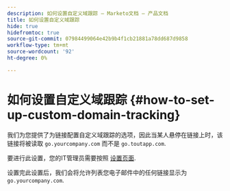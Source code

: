 ```yaml
---
description: 如何设置自定义域跟踪 — Marketo文档 — 产品文档
title: 如何设置自定义域跟踪
hide: true
hidefromtoc: true
source-git-commit: 07984499064e42b9b4f1cb21881a78dd687d9858
workflow-type: tm+mt
source-wordcount: '92'
ht-degree: 0%

---
```


# 如何设置自定义域跟踪 {#how-to-set-up-custom-domain-tracking}

我们为您提供了为链接配置自定义域跟踪的选项，因此当某人悬停在链接上时，该链接将被读取 `go.yourcompany.com` 而不是 `go.toutapp.com`.

要进行此设置，您的IT管理员需要按照 [设置页面](https://toutapp.com/next#settings/admin/tracking).

设置完此设置后，我们会将允许列表您电子邮件中的任何链接显示为 `go.yourcompany.com`.
